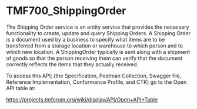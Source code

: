 # TMF700_ShippingOrder
The Shipping Order service is an entity service that provides the necessary functionality to create, update and query Shipping Orders. A Shipping Order is a document used by a business to specify what items are to be transferred from a storage location or warehouse to which person and to which new location. A ShippingOrder typically is sent along with a shipment of goods so that the person receiving them can verify that the document correctly reflects the items that they actually received.

To access this API; (the Specification, Postman Collection, Swagger file, Reference Implementation, Conformance Profile, and CTK) go to the Open API table at:

https://projects.tmforum.org/wiki/display/API/Open+API+Table
